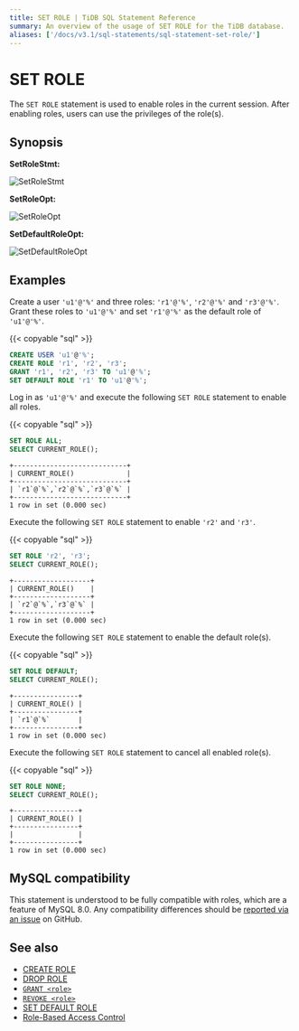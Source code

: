 ```yaml
---
title: SET ROLE | TiDB SQL Statement Reference
summary: An overview of the usage of SET ROLE for the TiDB database.
aliases: ['/docs/v3.1/sql-statements/sql-statement-set-role/']
---
```


# SET ROLE

The `SET ROLE` statement is used to enable roles in the current session. After enabling roles, users can use the privileges of the role(s).  

## Synopsis

**SetRoleStmt:**

![SetRoleStmt](/media/sqlgram/SetRoleStmt.png)

**SetRoleOpt:**

![SetRoleOpt](/media/sqlgram/SetRoleOpt.png)

**SetDefaultRoleOpt:**

![SetDefaultRoleOpt](/media/sqlgram/SetDefaultRoleOpt.png)

## Examples

Create a user `'u1'@'%'` and three roles: `'r1'@'%'`, `'r2'@'%'` and `'r3'@'%'`.
Grant these roles to `'u1'@'%'` and set `'r1'@'%'` as the default role of `'u1'@'%'`.

{{< copyable "sql" >}}

```sql
CREATE USER 'u1'@'%';
CREATE ROLE 'r1', 'r2', 'r3';
GRANT 'r1', 'r2', 'r3' TO 'u1'@'%'; 
SET DEFAULT ROLE 'r1' TO 'u1'@'%'; 
```

Log in as `'u1'@'%'` and execute the following `SET ROLE` statement to enable all roles.

{{< copyable "sql" >}}

```sql
SET ROLE ALL;
SELECT CURRENT_ROLE();
```

```
+----------------------------+
| CURRENT_ROLE()             |
+----------------------------+
| `r1`@`%`,`r2`@`%`,`r3`@`%` |
+----------------------------+
1 row in set (0.000 sec)
```

Execute the following `SET ROLE` statement to enable `'r2'` and `'r3'`.

{{< copyable "sql" >}}

```sql
SET ROLE 'r2', 'r3';
SELECT CURRENT_ROLE();
```

```
+-------------------+
| CURRENT_ROLE()    |
+-------------------+
| `r2`@`%`,`r3`@`%` |
+-------------------+
1 row in set (0.000 sec)
```

Execute the following `SET ROLE` statement to enable the default role(s).

{{< copyable "sql" >}}

```sql
SET ROLE DEFAULT;
SELECT CURRENT_ROLE();
```

```
+----------------+
| CURRENT_ROLE() |
+----------------+
| `r1`@`%`       |
+----------------+
1 row in set (0.000 sec)
```

Execute the following `SET ROLE` statement to cancel all enabled role(s).

{{< copyable "sql" >}}

```sql
SET ROLE NONE;
SELECT CURRENT_ROLE();
```

```
+----------------+
| CURRENT_ROLE() |
+----------------+
|                |
+----------------+
1 row in set (0.000 sec)
```

## MySQL compatibility

This statement is understood to be fully compatible with roles, which are a feature of MySQL 8.0. Any compatibility differences should be [reported via an issue](https://github.com/pingcap/tidb/issues/new/choose) on GitHub.

## See also

* [CREATE ROLE](/sql-statements/sql-statement-create-role.md)
* [DROP ROLE](/sql-statements/sql-statement-drop-role.md)
* [`GRANT <role>`](/sql-statements/sql-statement-grant-role.md)
* [`REVOKE <role>`](/sql-statements/sql-statement-revoke-role.md)
* [SET DEFAULT ROLE](/sql-statements/sql-statement-set-default-role.md)
* [Role-Based Access Control](/role-based-access-control.md)
